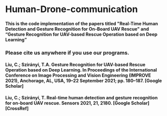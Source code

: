 # Human-Drone-communication
#### This is the code implementation of the papers titled "Real-Time Human Detection and Gesture Recognition for On-Board UAV Rescue" and “Gesture Recognition for UAV-based Rescue Operation based on Deep Learning”
### Please cite us anywhere if you use our programs.
#### Liu, C.; Szirányi, T.A. Gesture Recognition for UAV-based Rescue Operation based on Deep Learning. In Proceedings of the International Conference on Image Processing and Vision Engineering (IMPROVE 2021), Anchorage, AL, USA, 19–22 September 2021; pp. 180–187. [Google Scholar]
#### Liu, C.; Szirányi, T. Real-time human detection and gesture recognition for on-board UAV rescue. Sensors 2021, 21, 2180. [Google Scholar] [CrossRef]
